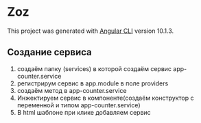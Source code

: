 # Zoz

This project was generated with [Angular CLI](https://github.com/angular/angular-cli) version 10.1.3.

## Создание сервиса

1. создаём папку (services) в которой создаём сервис app-counter.service
2. регистрирум сервис в app.module в поле providers
3. создаём метод в app-counter.service
4. Инжектируем сервис в компоненте(создаём конструктор с переменной и типом app-counter.service)
5. В html шаблоне при клике добавляем сервис
